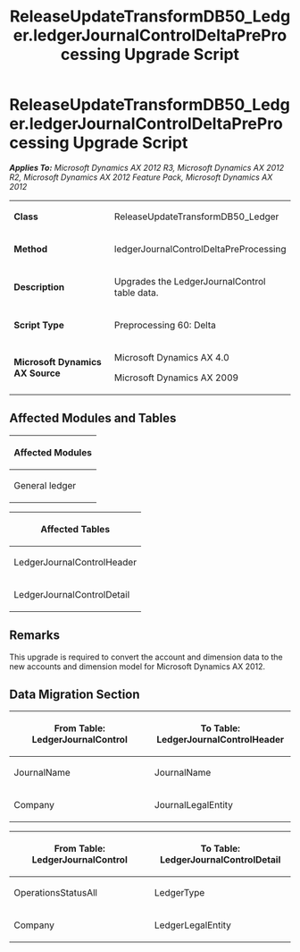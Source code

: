 ﻿---
title: ReleaseUpdateTransformDB50_Ledger.ledgerJournalControlDeltaPreProcessing Upgrade Script
TOCTitle: ReleaseUpdateTransformDB50_Ledger.ledgerJournalControlDeltaPreProcessing Upgrade Script
ms:assetid: c207f467-e263-29ed-c710-b731e3acd727
ms:mtpsurl: https://msdn.microsoft.com/en-us/library/JJ686804(v=AX.60)
ms:contentKeyID: 49711001
ms.date: 05/18/2015
mtps_version: v=AX.60
---

# ReleaseUpdateTransformDB50\_Ledger.ledgerJournalControlDeltaPreProcessing Upgrade Script 


_**Applies To:** Microsoft Dynamics AX 2012 R3, Microsoft Dynamics AX 2012 R2, Microsoft Dynamics AX 2012 Feature Pack, Microsoft Dynamics AX 2012_

<table>
<colgroup>
<col style="width: 50%" />
<col style="width: 50%" />
</colgroup>
<tbody>
<tr class="odd">
<td><p><strong>Class</strong></p></td>
<td><p>ReleaseUpdateTransformDB50_Ledger</p></td>
</tr>
<tr class="even">
<td><p><strong>Method</strong></p></td>
<td><p>ledgerJournalControlDeltaPreProcessing</p></td>
</tr>
<tr class="odd">
<td><p><strong>Description</strong></p></td>
<td><p>Upgrades the LedgerJournalControl table data.</p></td>
</tr>
<tr class="even">
<td><p><strong>Script Type</strong></p></td>
<td><p>Preprocessing 60: Delta</p></td>
</tr>
<tr class="odd">
<td><p><strong>Microsoft Dynamics AX Source</strong></p></td>
<td><p>Microsoft Dynamics AX 4.0</p>
<p>Microsoft Dynamics AX 2009</p></td>
</tr>
</tbody>
</table>


## Affected Modules and Tables

<table>
<colgroup>
<col style="width: 100%" />
</colgroup>
<thead>
<tr class="header">
<th><p>Affected Modules</p></th>
</tr>
</thead>
<tbody>
<tr class="odd">
<td><p>General ledger</p></td>
</tr>
</tbody>
</table>


<table>
<colgroup>
<col style="width: 100%" />
</colgroup>
<thead>
<tr class="header">
<th><p>Affected Tables</p></th>
</tr>
</thead>
<tbody>
<tr class="odd">
<td><p>LedgerJournalControlHeader</p></td>
</tr>
<tr class="even">
<td><p>LedgerJournalControlDetail</p></td>
</tr>
</tbody>
</table>


## Remarks

This upgrade is required to convert the account and dimension data to the new accounts and dimension model for Microsoft Dynamics AX 2012.

## Data Migration Section

<table>
<colgroup>
<col style="width: 50%" />
<col style="width: 50%" />
</colgroup>
<thead>
<tr class="header">
<th><p>From Table: LedgerJournalControl</p></th>
<th><p>To Table: LedgerJournalControlHeader</p></th>
</tr>
</thead>
<tbody>
<tr class="odd">
<td><p>JournalName</p></td>
<td><p>JournalName</p></td>
</tr>
<tr class="even">
<td><p>Company</p></td>
<td><p>JournalLegalEntity</p></td>
</tr>
</tbody>
</table>


<table>
<colgroup>
<col style="width: 50%" />
<col style="width: 50%" />
</colgroup>
<thead>
<tr class="header">
<th><p>From Table: LedgerJournalControl</p></th>
<th><p>To Table: LedgerJournalControlDetail</p></th>
</tr>
</thead>
<tbody>
<tr class="odd">
<td><p>OperationsStatusAll</p></td>
<td><p>LedgerType</p></td>
</tr>
<tr class="even">
<td><p>Company</p></td>
<td><p>LedgerLegalEntity</p></td>
</tr>
</tbody>
</table>

  


